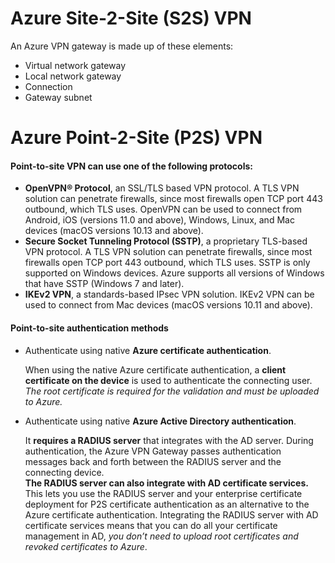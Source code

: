 # Azure Site-2-Site (S2S) VPN

An Azure VPN gateway is made up of these elements:

* Virtual network gateway
* Local network gateway
* Connection
* Gateway subnet

# Azure Point-2-Site (P2S) VPN

#### Point-to-site VPN can use one of the following protocols:

* **OpenVPN® Protocol**, an SSL/TLS based VPN protocol. A TLS VPN solution can penetrate firewalls, since most firewalls open TCP port 443 outbound, which TLS uses. OpenVPN can be used to connect from Android, iOS (versions 11.0 and above), Windows, Linux, and Mac devices (macOS versions 10.13 and above).
* **Secure Socket Tunneling Protocol (SSTP)**, a proprietary TLS-based VPN protocol. A TLS VPN solution can penetrate firewalls, since most firewalls open TCP port 443 outbound, which TLS uses. SSTP is only supported on Windows devices. Azure supports all versions of Windows that have SSTP (Windows 7 and later).
* **IKEv2 VPN**, a standards-based IPsec VPN solution. IKEv2 VPN can be used to connect from Mac devices (macOS versions 10.11 and above).

#### Point-to-site authentication methods

* Authenticate using native **Azure certificate authentication**.<p>
When using the native Azure certificate authentication, a **client certificate on the device** is used to authenticate the connecting user. *The root certificate is required for the validation and must be uploaded to Azure.*

* Authenticate using native **Azure Active Directory authentication**.<p>
It **requires a RADIUS server** that integrates with the AD server. During authentication, the Azure VPN Gateway passes authentication messages back and forth between the RADIUS server and the connecting device.<br>
**The RADIUS server can also integrate with AD certificate services.** This lets you use the RADIUS server and your enterprise certificate deployment for P2S certificate authentication as an alternative to the Azure certificate authentication. Integrating the RADIUS server with AD certificate services means that you can do all your certificate management in AD, *you don’t need to upload root certificates and revoked certificates to Azure*.


